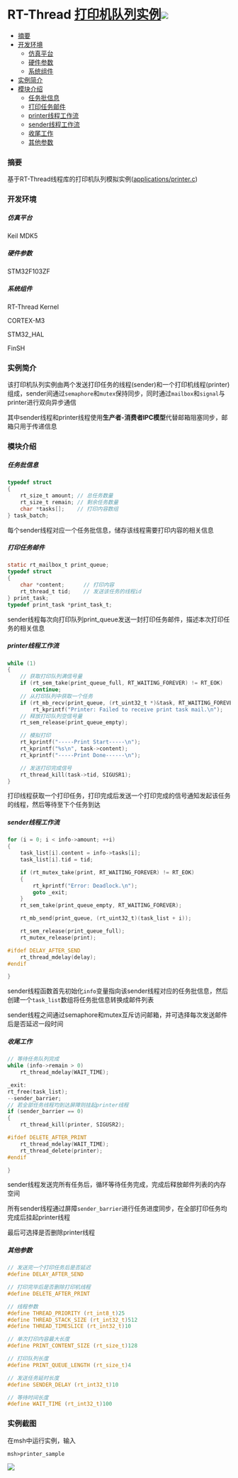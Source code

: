# RT-Thread [打印机队列实例](./applications/printer.c)[![](https://img.shields.io/badge/Platform-STM32F103-yellowgreen)]()
- [摘要](#摘要)
- [开发环境](#开发环境)
  - [仿真平台](#仿真平台)
  - [硬件参数](#硬件参数)
  - [系统组件](#系统组件)
- [实例简介](#实例简介)
- [模块介绍](#模块介绍)
  - [任务批信息](#任务批信息)
  - [打印任务邮件](#打印任务邮件)
  - [printer线程工作流](#printer线程工作流)
  - [sender线程工作流](#sender线程工作流)
  - [收尾工作](#收尾工作)
  - [其他参数](#其他参数)

### 摘要

基于RT-Thread线程库的打印机队列模拟实例([applications/printer.c](applications/printer.c))

### 开发环境

##### 仿真平台

Keil MDK5

##### 硬件参数

STM32F103ZF

##### 系统组件

RT-Thread Kernel

CORTEX-M3

STM32_HAL

FinSH



### 实例简介

该打印机队列实例由两个发送打印任务的线程(sender)和一个打印机线程(printer)组成，sender间通过`semaphore`和`mutex`保持同步，同时通过`mailbox`和`signal`与printer进行双向异步通信

其中sender线程和printer线程使用**生产者-消费者IPC模型**代替邮箱阻塞同步，邮箱只用于传递信息

### 模块介绍

##### 任务批信息

```c
typedef struct
{
    rt_size_t amount; // 总任务数量
    rt_size_t remain; // 剩余任务数量
    char *tasks[];	  // 打印内容数组
} task_batch;
```

每个sender线程对应一个任务批信息，储存该线程需要打印内容的相关信息



##### 打印任务邮件

```c
static rt_mailbox_t print_queue;
typedef struct
{
    char *content;		// 打印内容
    rt_thread_t tid;	// 发送该任务的线程id
} print_task;
typedef print_task *print_task_t;
```

sender线程每次向打印队列print_queue发送一封打印任务邮件，描述本次打印任务的相关信息



##### printer线程工作流

```c
while (1)
{
    // 获取打印队列满信号量
    if (rt_sem_take(print_queue_full, RT_WAITING_FOREVER) != RT_EOK)
        continue;
    // 从打印队列中获取一个任务
    if (rt_mb_recv(print_queue, (rt_uint32_t *)&task, RT_WAITING_FOREVER) != RT_EOK)
        rt_kprintf("Printer: Failed to receive print task mail.\n");
	// 释放打印队列空信号量
    rt_sem_release(print_queue_empty);

    // 模拟打印
    rt_kprintf("-----Print Start-----\n");
    rt_kprintf("%s\n", task->content);
    rt_kprintf("-----Print Done------\n");

    // 发送打印完成信号
    rt_thread_kill(task->tid, SIGUSR1);
}
```

打印线程获取一个打印任务，打印完成后发送一个打印完成的信号通知发起该任务的线程，然后等待至下个任务到达



##### sender线程工作流

```c
for (i = 0; i < info->amount; ++i)
{
    task_list[i].content = info->tasks[i];
    task_list[i].tid = tid;

    if (rt_mutex_take(print, RT_WAITING_FOREVER) != RT_EOK)
    {
        rt_kprintf("Error: Deadlock.\n");
        goto _exit;
    }
    rt_sem_take(print_queue_empty, RT_WAITING_FOREVER);

    rt_mb_send(print_queue, (rt_uint32_t)(task_list + i));

    rt_sem_release(print_queue_full);
    rt_mutex_release(print);

#ifdef DELAY_AFTER_SEND
    rt_thread_mdelay(delay);
#endif

}
```

sender线程函数首先初始化`info`变量指向该sender线程对应的任务批信息，然后创建一个`task_list`数组将任务批信息转换成邮件列表

sender线程之间通过semaphore和mutex互斥访问邮箱，并可选择每次发送邮件后是否延迟一段时间



##### 收尾工作

```c
// 等待任务队列完成
while (info->remain > 0)
    rt_thread_mdelay(WAIT_TIME);

_exit:
rt_free(task_list);
--sender_barrier;
// 若全部任务线程均到达屏障则挂起printer线程
if (sender_barrier == 0)
{
    rt_thread_kill(printer, SIGUSR2);

#ifdef DELETE_AFTER_PRINT
    rt_thread_mdelay(WAIT_TIME);
    rt_thread_delete(printer);
#endif

}
```

sender线程发送完所有任务后，循环等待任务完成，完成后释放邮件列表的内存空间

所有sender线程通过屏障`sender_barrier`进行任务进度同步，在全部打印任务均完成后挂起printer线程

最后可选择是否删除printer线程



##### 其他参数

```c
// 发送完一个打印任务后是否延迟
#define DELAY_AFTER_SEND

// 打印完毕后是否删除打印机线程
#define DELETE_AFTER_PRINT

// 线程参数
#define THREAD_PRIORITY (rt_int8_t)25
#define THREAD_STACK_SIZE (rt_int32_t)512
#define THREAD_TIMESLICE (rt_int32_t)10

// 单次打印内容最大长度
#define PRINT_CONTENT_SIZE (rt_size_t)128

// 打印队列长度
#define PRINT_QUEUE_LENGTH (rt_size_t)4

// 发送任务延时长度
#define SENDER_DELAY (rt_int32_t)10

// 等待时间长度
#define WAIT_TIME (rt_int32_t)100
```

### 实例截图

在msh中运行实例，输入

```
msh>printer_sample
```

<img src="./sample.png"></src>

